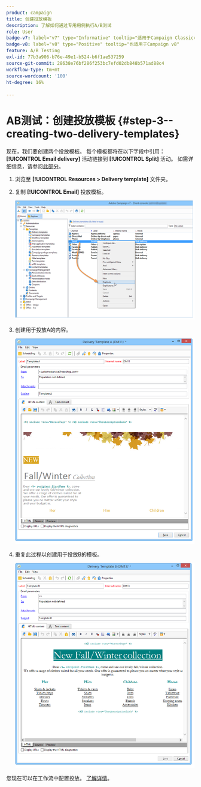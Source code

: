 ```yaml
---
product: campaign
title: 创建投放模板
description: 了解如何通过专用用例执行A/B测试
role: User
badge-v7: label="v7" type="Informative" tooltip="适用于Campaign Classicv7"
badge-v8: label="v8" type="Positive" tooltip="也适用于Campaign v8"
feature: A/B Testing
exl-id: 77b3a906-b76e-49e1-b524-b6f1ae537259
source-git-commit: 28638e76bf286f253bc7efd02db848b571ad88c4
workflow-type: tm+mt
source-wordcount: '100'
ht-degree: 16%

---
```


# AB测试：创建投放模板 {#step-3--creating-two-delivery-templates}

现在，我们要创建两个投放模板。 每个模板都将在以下字段中引用： **[!UICONTROL Email delivery]** 活动链接到 **[!UICONTROL Split]** 活动。 如需详细信息，请参阅[此部分](about-templates.md)。

1. 浏览至 **[!UICONTROL Resources > Delivery template]** 文件夹。
1. 复制 **[!UICONTROL Email]** 投放模板。

   ![](assets/use_case_abtesting_deliverymodel_001.png)

1. 创建用于投放A的内容。

   ![](assets/use_case_abtesting_deliverymodel_002.png)

1. 重复此过程以创建用于投放B的模板。

   ![](assets/use_case_abtesting_deliverymodel_003.png)

您现在可以在工作流中配置投放。 [了解详情](a-b-testing-uc-configuring-deliveries.md)。
